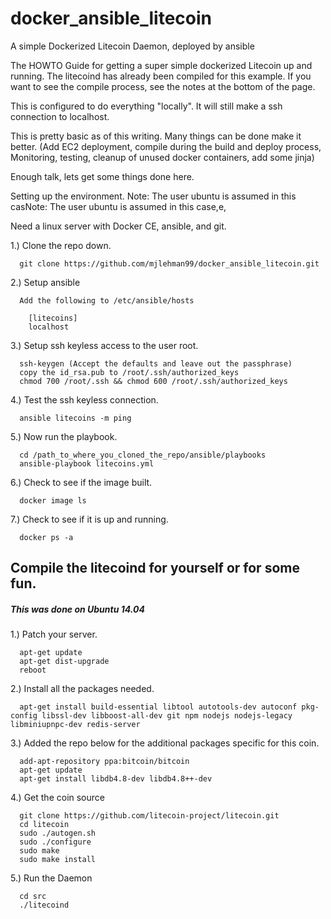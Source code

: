 # docker_ansible_litecoin
A simple Dockerized Litecoin Daemon, deployed by ansible

The HOWTO Guide for getting a super simple dockerized Litecoin up and running. The litecoind has already been compiled for this example.
If you want to see the compile process, see the notes at the bottom of the page.

This is configured to do everything "locally". It will still make a ssh connection to localhost.

This is pretty basic as of this writing. Many things can be done make it better.
(Add EC2 deployment, compile during the build and deploy process, Monitoring, testing, cleanup of unused docker containers, add some jinja)

Enough talk, lets get some things done here.

Setting up the environment.
Note: The user ubuntu is assumed in this casNote: The user ubuntu is assumed in this case,e,

Need a linux server with Docker CE, ansible, and git.

1.) Clone the repo down.

      git clone https://github.com/mjlehman99/docker_ansible_litecoin.git

2.) Setup ansible

      Add the following to /etc/ansible/hosts

        [litecoins]
        localhost

3.) Setup ssh keyless access to the user root.

      ssh-keygen (Accept the defaults and leave out the passphrase)
      copy the id_rsa.pub to /root/.ssh/authorized_keys
      chmod 700 /root/.ssh && chmod 600 /root/.ssh/authorized_keys

4.) Test the ssh keyless connection.

      ansible litecoins -m ping

5.) Now run the playbook.

      cd /path_to_where_you_cloned_the_repo/ansible/playbooks
      ansible-playbook litecoins.yml

6.) Check to see if the image built.

      docker image ls

7.) Check to see if it is up and running.

      docker ps -a




## Compile the litecoind for yourself or for some fun.
##### This was done on Ubuntu 14.04

1.) Patch your server.

      apt-get update
      apt-get dist-upgrade
      reboot

2.) Install all the packages needed.

      apt-get install build-essential libtool autotools-dev autoconf pkg-config libssl-dev libboost-all-dev git npm nodejs nodejs-legacy libminiupnpc-dev redis-server

3.) Added the repo below for the additional packages specific for this coin.

      add-apt-repository ppa:bitcoin/bitcoin
      apt-get update
      apt-get install libdb4.8-dev libdb4.8++-dev

4.) Get the coin source

      git clone https://github.com/litecoin-project/litecoin.git
      cd litecoin
      sudo ./autogen.sh
      sudo ./configure
      sudo make
      sudo make install

5.) Run the Daemon

      cd src
      ./litecoind
